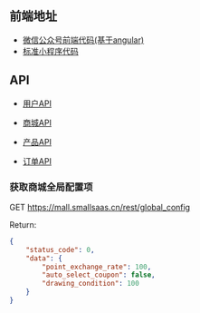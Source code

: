 ## 前端地址
 - [微信公众号前端代码(基于angular)](https://github.com/kequandian/mall-wxa-alliance)
 - [标准小程序代码](https://github.com/kequandian/mall-wxa-starter)

## API

 - [用户API](./用户api.md)

 - [商城API](./商城api.md)

 - [产品API](./产品api.md)

 - [订单API](./订单api.md)

### 获取商城全局配置项

GET https://mall.smallsaas.cn/rest/global_config

Return:
```json
{
	"status_code": 0,
	"data": {
		"point_exchange_rate": 100,
		"auto_select_coupon": false,
		"drawing_condition": 100
	}
}
```
